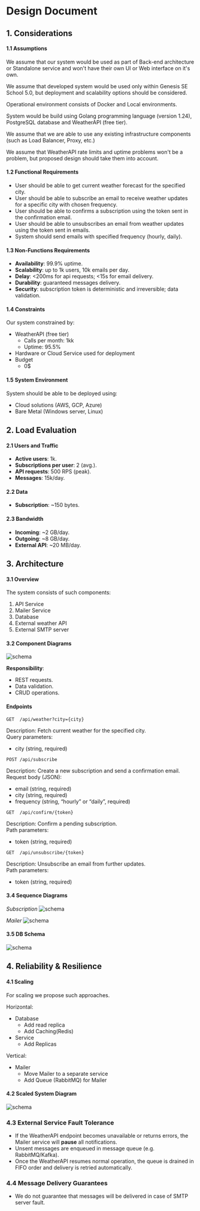 # Design Document

## 1. Considerations

#### 1.1 Assumptions

We assume that our system would be used as part of Back-end architecture or Standalone service and won't have their own UI or Web interface on it's own.

We assume that developed system would be used only within Genesis SE School 5.0, but deployment and scalability options should be considered.

Operational environment consists of Docker and Local environments.

System would be build using Golang programming language (version 1.24), PostgreSQL database and WeatherAPI (free tier).

We assume that we are able to use any existing infrastructure components (such as Load Balancer, Proxy, etc.)

We assume that WeatherAPI rate limits and uptime problems won't be a problem, but proposed design should take them into account.

#### 1.2 Functional Requirements

- User should be able to get current weather forecast for the specified city.
- User should be able to subscribe an email to receive weather updates for a specific city with chosen frequency.
- User should be able to confirms a subscription using the token sent in the confirmation email.
- User should be able to unsubscribes an email from weather updates using the token sent in emails.
- System should send emails with specified frequency (hourly, daily).

#### 1.3 Non-Functions Requirements

- **Availability**: 99.9% uptime.
- **Scalability**: up to 1k users, 10k emails per day.
- **Delay**: <200ms for api requests; <15s for email delivery.
- **Durability**: guaranteed messages delivery.
- **Security**: subscription token is deterministic and irreversible; data validation.

#### 1.4 Constraints

Our system constrained by:
- WeatherAPI (free tier)
  - Calls per month: 1kk
  - Uptime: 95.5%
- Hardware or Cloud Service used for deployment
- Budget
  - 0$

#### 1.5 System Environment

System should be able to be deployed using:
- Cloud solutions (AWS, GCP, Azure)
- Bare Metal (Windows server, Linux)

## 2. Load Evaluation

#### 2.1 Users and Traffic

- **Active users**: 1k.
- **Subscriptions per user**: 2 (avg.).
- **API requests**: 500 RPS (peak).
- **Messages**: 15k/day.

#### 2.2 Data

- **Subscription**: ~150 bytes.

#### 2.3 Bandwidth

- **Incoming**: ~2 GB/day.
- **Outgoing**: ~8 GB/day.
- **External API**: ~20 MB/day.

## 3. Architecture

#### 3.1 Overview

The system consists of such components:
1. API Service
2. Mailer Service
3. Database
4. External weather API
5. External SMTP server

#### 3.2 Component Diagrams

![schema](../images/system-architecture.png)

**Responsibility**:
- REST requests.
- Data validation.
- CRUD operations.

#### Endpoints
```
GET  /api/weather?city={city}
```
Description: Fetch current weather for the specified city.  
Query parameters:
- city (string, required)


```
POST /api/subscribe
```
Description: Create a new subscription and send a confirmation email.  
Request body (JSON):
- email (string, required)
- city (string, required)
- frequency (string, “hourly” or “daily”, required)

```
GET  /api/confirm/{token}
```
Description: Confirm a pending subscription.  
Path parameters:
- token (string, required)

```
GET  /api/unsubscribe/{token}
```
Description: Unsubscribe an email from further updates.  
Path parameters:
- token (string, required)

#### 3.4 Sequence Diagrams

_Subscription_
![schema](../images/subscription-sequence.png)

_Mailer_
![schema](../images/email-sequence.png)

#### 3.5 DB Schema

![schema](../images/db-schema.png)

## 4. Reliability & Resilience

#### 4.1 Scaling

For scaling we propose such approaches.

Horizontal:
- Database
  - Add read replica
  - Add Caching(Redis)
- Service
  - Add Replicas

Vertical:
- Mailer
  - Move Mailer to a separate service
  - Add Queue (RabbitMQ) for Mailer

#### 4.2 Scaled System Diagram

![schema](../images/scaled-architecture.png)

### 4.3 External Service Fault Tolerance

- If the WeatherAPI endpoint becomes unavailable or returns errors, the Mailer service will **pause** all notifications.
- Unsent messages are enqueued in message queue (e.g. RabbitMQ/Kafka).
- Once the WeatherAPI resumes normal operation, the queue is drained in FIFO order and delivery is retried automatically.

### 4.4 Message Delivery Guarantees
- We do not guarantee that messages will be delivered in case of SMTP server fault.